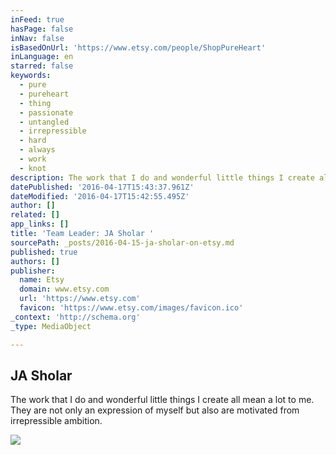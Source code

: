```yaml
---
inFeed: true
hasPage: false
inNav: false
isBasedOnUrl: 'https://www.etsy.com/people/ShopPureHeart'
inLanguage: en
starred: false
keywords:
  - pure
  - pureheart
  - thing
  - passionate
  - untangled
  - irrepressible
  - hard
  - always
  - work
  - knot
description: The work that I do and wonderful little things I create all mean a lot to me. They are not only an expression of myself but also are motivated from irrepressible ambition.
datePublished: '2016-04-17T15:43:37.961Z'
dateModified: '2016-04-17T15:42:55.495Z'
author: []
related: []
app_links: []
title: 'Team Leader: JA Sholar '
sourcePath: _posts/2016-04-15-ja-sholar-on-etsy.md
published: true
authors: []
publisher:
  name: Etsy
  domain: www.etsy.com
  url: 'https://www.etsy.com'
  favicon: 'https://www.etsy.com/images/favicon.ico'
_context: 'http://schema.org'
_type: MediaObject

---
```

<article style=""><h1>JA Sholar</h1><p>The work that I do and wonderful little things I create all mean a lot to me. They are not only an expression of myself but also are motivated from irrepressible ambition.</p><img src="https://s3-us-west-2.amazonaws.com/the-grid-img/p/ee30ed39aaf4ae405d96b32db302a1d97da660cb.jpg" /></article>
